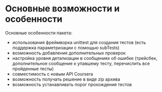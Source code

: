 # Основные возможности и особенности

Основные особенности пакета:
- использования фреймворка unittest для создания тестов (есть поддержка параметризации с помощью subTests)
- возможность добавления дополнительных проверок
- настройка уровня детализации в сообщениях об ошибке (трейсбек, дополнительное сообщение к упавшему тесту, перечислить все пройденные тесты)
- совместимость с новым API Coursera
- возможность получать решение в виде zip архива
- возможность устанавливать порог прохождения тестов 

